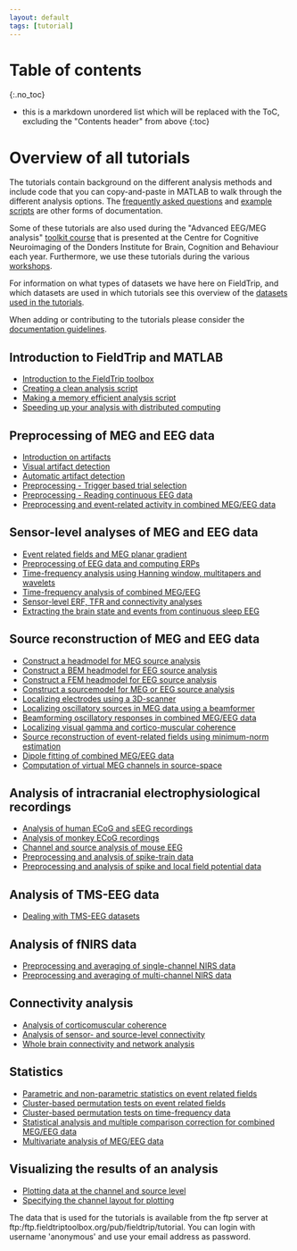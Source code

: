 ```yaml
---
layout: default
tags: [tutorial]
---
```


# Table of contents
{:.no_toc}

* this is a markdown unordered list which will be replaced with the ToC, excluding the "Contents header" from above
{:toc}

# Overview of all tutorials

The tutorials contain background on the different analysis methods and include code that you can copy-and-paste in MATLAB to walk through the different analysis options. The [frequently asked questions](/faq) and [example scripts](/example) are other forms of documentation.

Some of these tutorials are also used during the "Advanced EEG/MEG analysis" [toolkit course](http://www.ru.nl/donders/agenda-news/courses/) that is presented at the Centre for Cognitive Neuroimaging of the Donders Institute for Brain, Cognition and Behaviour each year. Furthermore, we use these tutorials during the various [workshops](/workshop).

For information on what types of datasets we have here on FieldTrip, and which datasets are used in which tutorials see this overview of the [datasets used in the tutorials](/faq/what_types_of_datasets_and_their_respective_analyses_are_used_on_fieldtrip).

When adding or contributing to the tutorials please consider the [documentation guidelines](/development/guidelines/documentation).

## Introduction to FieldTrip and MATLAB

  -  [Introduction to the FieldTrip toolbox](/tutorial/introduction)
  -  [Creating a clean analysis script](/tutorial/scripting)
  -  [Making a memory efficient analysis script](/tutorial/memory)
  -  [Speeding up your analysis with distributed computing](/tutorial/distributedcomputing)

## Preprocessing of MEG and EEG data

  -  [Introduction on artifacts](/tutorial/artifacts)
  -  [Visual artifact detection](/tutorial/visual_artifact_rejection)
  -  [Automatic artifact detection](/tutorial/automatic_artifact_rejection)
  -  [Preprocessing - Trigger based trial selection](/tutorial/Preprocessing)
  -  [Preprocessing - Reading continuous EEG data](/tutorial/Continuous)
  -  [Preprocessing and event-related activity in combined MEG/EEG data](/tutorial/natmeg/preprocessing)

## Sensor-level analyses of MEG and EEG data

  -  [Event related fields and MEG planar gradient](/tutorial/EventRelatedAveraging)
  -  [Preprocessing of EEG data and computing ERPs](/tutorial/preprocessing_ERP)
  -  [Time-frequency analysis using Hanning window, multitapers and wavelets](/tutorial/TimeFrequencyAnalysis)
  -  [Time-frequency analysis of combined MEG/EEG](/tutorial/natmeg/timefrequency)
  -  [Sensor-level ERF, TFR and connectivity analyses](/tutorial/sensor_analysis)
  -  [Extracting the brain state and events from continuous sleep EEG](/tutorial/sleep)

## Source reconstruction of MEG and EEG data

  -  [Construct a headmodel for MEG source analysis](/tutorial/headmodel_meg)
  -  [Construct a BEM headmodel for EEG source analysis](/tutorial/headmodel_eeg_bem)
  -  [Construct a FEM headmodel for EEG source analysis](/tutorial/headmodel_eeg_fem)
  -  [Construct a sourcemodel for MEG or EEG source analysis](/tutorial/sourcemodel)
  -  [Localizing electrodes using a 3D-scanner](/tutorial/electrode)
  -  [Localizing oscillatory sources in MEG data using a beamformer](/tutorial/beamformer)
  -  [Beamforming oscillatory responses in combined MEG/EEG data](/tutorial/natmeg/beamforming)
  -  [Localizing visual gamma and cortico-muscular coherence](/tutorial/beamformingextended)
  -  [Source reconstruction of event-related fields using minimum-norm estimation](/tutorial/minimumnormestimate)
  -  [Dipole fitting of combined MEG/EEG data](/tutorial/natmeg/dipolefitting)
  -  [Computation of virtual MEG channels in source-space](/tutorial/shared/virtual_sensors)

## Analysis of intracranial electrophysiological recordings

  -  [Analysis of human ECoG and sEEG recordings](/tutorial/human_ecog)
  -  [Analysis of monkey ECoG recordings](/tutorial/monkey_ecog)
  -  [Channel and source analysis of mouse EEG](/tutorial/mouse_eeg)
  -  [Preprocessing and analysis of spike-train data](/tutorial/spike)  
  -  [Preprocessing and analysis of spike and local field potential data](/tutorial/spikefield)

## Analysis of TMS-EEG data

  -  [Dealing with TMS-EEG datasets](/tutorial/tms-eeg)

## Analysis of fNIRS data

  -  [Preprocessing and averaging of single-channel NIRS data](/tutorial/nirs_singlechannel)
  -  [Preprocessing and averaging of multi-channel NIRS data](/tutorial/nirs_multichannel)

## Connectivity analysis

  -  [Analysis of corticomuscular coherence](/tutorial/coherence)
  -  [Analysis of sensor- and source-level connectivity](/tutorial/connectivity)
  -  [Whole brain connectivity and network analysis](/tutorial/networkanalysis)

## Statistics

  -  [Parametric and non-parametric statistics on event related fields](/tutorial/EventRelatedStatistics)
  -  [Cluster-based permutation tests on event related fields](/tutorial/cluster_permutation_timelock)
  -  [Cluster-based permutation tests on time-frequency data](/tutorial/cluster_permutation_freq)
  -  [Statistical analysis and multiple comparison correction for combined MEG/EEG data](/tutorial/natmeg/statistics)
  -  [Multivariate analysis of MEG/EEG data](/tutorial/multivariateanalysis)

## Visualizing the results of an analysis

  -  [Plotting data at the channel and source level](/tutorial/plotting)
  -  [Specifying the channel layout for plotting](/tutorial/layout)

The data that is used for the tutorials is available from the ftp server at ftp:/ftp.fieldtriptoolbox.org/pub/fieldtrip/tutorial. You can login with username 'anonymous' and use your email address as password.
